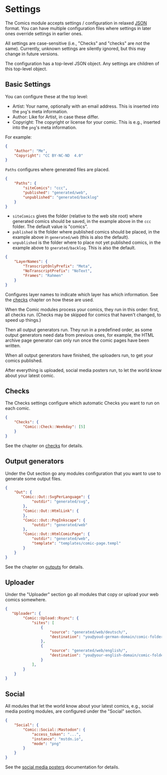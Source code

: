 # Settings

The Comics module accepts settings / configuration in relaxed
[JSON](https://www.json.org/json-en.html) format. You can have multiple
configuration files where settings in later ones override settings in
earlier ones.

All settings are case-sensitive (i.e., "Checks" and "checks" are *not* the
same). Currently, unknown settings are silently ignored, but this may change
in future versions.

The configuration has a top-level JSON object. Any settings are children of
this top-level object.


## Basic Settings

You can configure these at the top level:

* Artist: Your name, optionally with an email address. This is inserted into
  the `png`'s meta information.
* Author: Like for Artist, in case these differ.
* Copyright: The copyright or license for your comic. This is e.g., inserted
  into the `png`'s meta information.

For example:

```json
{
    "Author": "Me",
    "Copyright": "CC BY-NC-ND  4.0"
}
```

`Paths` configures where generated files are placed.

```json
{
    "Paths": {
        "siteComics": "ccc",
        "published": "generated/web",
        "unpublished": "generated/backlog"
    }
}
```

* `siteComics` gives the folder (relative to the web site root) where
  generated comics should be saved, in the example above in the `ccc`
  folder. The default value is "comics".
* `published` is the folder where published comics should be placed, in the
  example above in `generated/web` (this is also the default).
* `unpublished` is the folder where to place not yet published comics, in
  the example above to `gnerated/backlog`. This is also the default.


```json
{
    "LayerNames": {
        "TranscriptOnlyPrefix": "Meta",
        "NoTranscriptPrefix": "NoText",
        "Frames": "Rahmen"
    }
}
```

Configures layer names to indicate which layer has which information. See
the [checks](checks.md) chapter on how these are used.

When the Comic modules process your comics, they run in this order: first,
all checks run. (Checks may be skipped for comics that haven't changed, to
speed up things.)

Then all output generators run. They run in a predefined order, as some
output generators need data from previous ones, for example, the HTML
archive page generator can only run once the comic pages have been written.

When all output generators have finished, the uploaders run, to get your
comics published.

After everything is uploaded, social media posters run, to let the world
know about your latest comic.


## Checks

The Checks settings configure which automatic Checks you want to run on each
comic.

```json
{
    "Checks": {
        "Comic::Check::Weekday": [5]
    }
}
```

See the chapter on [checks](checks.md) for details.


## Output generators

Under the Out section go any modules configuration that you want to use
to generate some output files.

```json
{
    "Out": {
       "Comic::Out::SvgPerLanguage": {
            "outdir": "generated/svg",
        },
        "Comic::Out::HtmlLink": {
        },
        "Comic::Out::PngInkscape": {
            "outdir": "generated/web"
        },
        "Comic::Out::HtmlComicPage": {
            "outdir": "generated/web",
            "template": "templates/comic-page.templ"
        }
    }
}
```

See the chapter on [outputs](outputs.md) for details.


## Uploader

Under the "Uploader" section go all modules that copy or upload your web
comics somewhere.

```json
{
   "Uploader": {
        "Comic::Upload::Rsync": {
            "sites": [
                {
                    "source": "generated/web/deutsch/",
                    "destination": "you@youd-german-domain/comic-folder/"
                },
                {
                    "source": "generated/web/english/",
                    "destination": "you@your-english-domain/comic-folder"
                }
            ],
        }
    }
}
```


## Social

All modules that let the world know about your latest comics, e.g., social
media posting modules, are configured under the "Social" section.

```json
{
    "Social": {
        "Comic::Social::Mastodon": {
            "access_token": "...",
            "instance": "mstdn.io",
            "mode": "png"
        }
    }
}
```

See the [social media posters](social.md) documentation for details.
